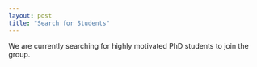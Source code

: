 ```yaml
---
layout: post
title: "Search for Students"
---
```


We are currently searching for highly motivated PhD students to join the group.
